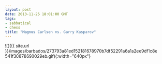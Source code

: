 ```yaml
---
layout: post
date: 2013-11-25 18:01:00 GMT
tags:
- sabbatical
- chess
title: "Magnus Carlsen vs. Garry Kasparov"
---
```

![]({{ site.url }}/images/barbados/273793a81ed152181678970b7df52291a6a1a2ee9df1c8e541f30878690029eb.gif){:width="640px"}
